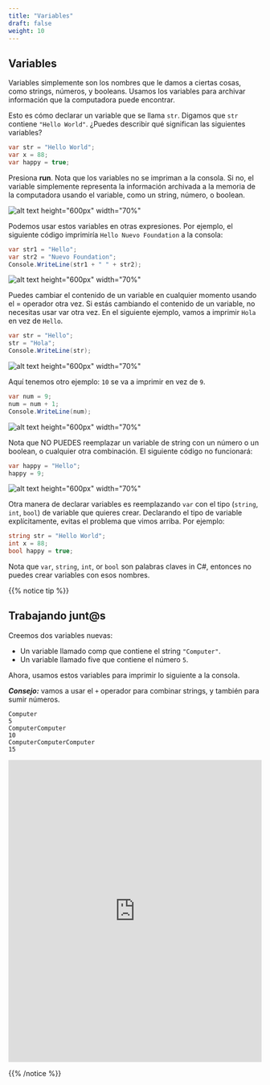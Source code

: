 ```yaml
---
title: "Variables"
draft: false
weight: 10
---
```


## Variables

Variables simplemente son los nombres que le damos a ciertas cosas, como strings, números, y booleans. Usamos los variables para archivar información que la computadora puede encontrar.

Esto es cómo declarar un variable que se llama `str`. Digamos que `str` contiene `"Hello World"`. ¿Puedes describir qué significan las siguientes variables? 

```csharp
var str = "Hello World";
var x = 88;
var happy = true;
```

Presiona **run**. Nota que los variables no se impriman a la consola. Si no, el variable simplemente representa la información archivada a la memoria de la computadora usando el variable, como un string, número, o boolean.

![alt text height="600px" width="70%"](../media/variables-intro.png "Variables introduction")

Podemos usar estos variables en otras expresiones. Por ejemplo, el siguiente código imprimiría  `Hello Nuevo Foundation` a la consola:

```csharp
var str1 = "Hello";
var str2 = "Nuevo Foundation";
Console.WriteLine(str1 + " " + str2);
```

![alt text height="600px" width="70%"](../media/variables-strings.png "Variables with strings")

Puedes cambiar el contenido de un variable en cualquier momento usando el = operador otra vez. Si estás cambiando el contenido de un variable, no necesitas usar var otra vez. En el siguiente ejemplo, vamos a imprimir `Hola` en vez de `Hello`.

```csharp
var str = "Hello";
str = "Hola";
Console.WriteLine(str);
```

![alt text height="600px" width="70%"](../media/variables-replace.png "Variables replacing values")

Aquí tenemos otro ejemplo: `10` se va a imprimir en vez de `9`.

```csharp
var num = 9;
num = num + 1;
Console.WriteLine(num);
```

![alt text height="600px" width="70%"](../media/variables-numbers.png "Variables with numbers")

Nota que NO PUEDES reemplazar un variable de string con un número o un boolean, o cualquier otra combinación. El siguiente código no funcionará:

```csharp
var happy = "Hello";
happy = 9;
```

![alt text height="600px" width="70%"](../media/variables-invalid.png "Variables invalid")

Otra manera de declarar variables es reemplazando `var` con el tipo  (`string`, `int`, `bool`) de variable que quieres crear. Declarando el tipo de variable explícitamente, evitas el problema que vimos arriba. Por ejemplo:

```csharp
string str = "Hello World";
int x = 88;
bool happy = true;
```

Nota que  `var`, `string`, `int`, or `bool` son palabras claves in C#, entonces no puedes crear variables con esos nombres.

{{% notice tip %}}

## Trabajando junt@s

Creemos dos variables nuevas:

- Un variable llamado comp que contiene el string `"Computer"`.
- Un variable llamado five que contiene el número `5`.

Ahora, usamos estos variables para imprimir lo siguiente a la consola. 

**_Consejo:_** vamos a usar el `+` operador para combinar strings, y también para sumir números.  

```
Computer
5
ComputerComputer
10
ComputerComputerComputer
15
```

<iframe height="600px" width="100%" src="https://replit.com/@nuevofoundation/NF-CSharp-blank?lite=true" scrolling="no" frameborder="no" allowtransparency="true" allowfullscreen="true" sandbox="allow-forms allow-pointer-lock allow-popups allow-same-origin allow-scripts allow-modals"></iframe>

{{% /notice %}}
